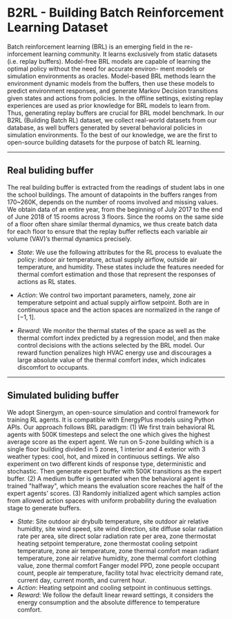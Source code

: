 # B2RL - Building Batch Reinforcement Learning Dataset

Batch reinforcement learning (BRL) is an emerging field in the re-
inforcement learning community. It learns exclusively from static
datasets (i.e. replay buffers). Model-free BRL models are capable of
learning the optimal policy without the need for accurate environ-
ment models or simulation environments as oracles. Model-based
BRL methods learn the environment dynamic models from the
buffers, then use these models to predict environment responses,
and generate Markov Decision transitions given states and actions
from policies. In the offline settings, existing replay experiences
are used as prior knowledge for BRL models to learn from. Thus,
generating replay buffers are crucial for BRL model benchmark. In
our B2RL (Building Batch RL) dataset, we collect real-world datasets
from our database, as well buffers generated by several behavioral
policies in simulation environments. To the best of our knowledge,
we are the first to open-source building datasets for the purpose of
batch RL learning.

---
## Real buliding buffer

The real building buffer is extracted from the readings of student labs in one the school 
buildings. The amount of datapoints in the buffers ranges from  170~260K, depends on the
number of rooms involved and missing values. We obtain data of an entire year, from the
beginning of July 2017 to the end of June 2018 of 15 rooms across 3 floors. Since the
rooms on the same side of a floor often share similar thermal dynamics, we thus create
batch data for each floor to ensure that the replay buffer reflects each variable air
volume (VAV)’s thermal dynamics precisely.

- *State*: We use the following attributes for the RL process to evaluate 
the policy: indoor air temperature, actual supply airflow, outside air 
temperature, and humidity. These states include the features needed for 
thermal comfort estimation and those that represent the 
responses of actions as RL states.

- *Action*: We control two important parameters, namely, zone air temperature 
setpoint and actual supply airflow setpoint. 
Both are in continuous space and the action spaces are normalized in the range of $[-1,1]$.

- *Reward*: We monitor the thermal states of the space as well as the thermal comfort 
index predicted by a regression model, and then make control decisions with the actions 
selected by the BRL model. Our reward function penalizes high HVAC energy use and 
discourages a large absolute value of the thermal comfort index, which indicates 
discomfort to occupants.

---
## Simulated buliding buffer

We adopt Sinergym, an open-source simulation and control framework for training RL 
agents. It is compatible with EnergyPlus models using Python APIs.
    Our approach follows BRL paradigm: (1) We first train behavioral RL agents with
500K timesteps and select the one which gives the highest average score as the expert
agent. 
    We run on 5-zone building which is a single floor building divided in 5 zones, 1
interior and 4 exterior with 3 weather types: cool, hot, and mixed in continuous
settings. We also experiment on two different kinds of response type, deterministic and
stochastic.
Then generate expert buffer with $500K$ transitions as the expert buffer. (2) A medium 
buffer is generated when the behavioral agent is trained "halfway", which means the 
evaluation score reaches the half of the expert agents' scores. (3) Randomly 
initialized agent which samples action from allowed action spaces with uniform 
probability during the evaluation stage to generate buffers. 

- *State*: Site outdoor air drybulb temperature, site outdoor air relative humidity,
                    site wind speed, site wind direction, site diffuse solar radiation rate per area,
                    site direct solar radiation rate per area, zone thermostat heating setpoint
                    temperature, zone thermostat cooling setpoint temperature, zone air temperature,
                    zone thermal comfort mean radiant temperature, zone air relative humidity,
                    zone thermal comfort clothing value, zone thermal comfort Fanger model PPD,
                    zone people occupant count, people air temperature, facility total hvac electricity
                    demand rate, current day, current month, and current hour.
- *Action*: Heating setpoint and cooling setpoint in continuous settings.
- *Reward*: We follow the default linear reward settings, it considers the energy consumption and the absolute difference to temperature comfort. 
